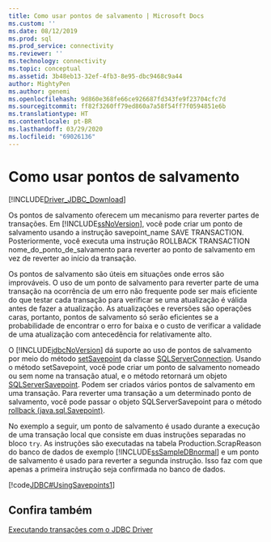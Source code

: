 ```yaml
---
title: Como usar pontos de salvamento | Microsoft Docs
ms.custom: ''
ms.date: 08/12/2019
ms.prod: sql
ms.prod_service: connectivity
ms.reviewer: ''
ms.technology: connectivity
ms.topic: conceptual
ms.assetid: 3b48eb13-32ef-4fb3-8e95-dbc9468c9a44
author: MightyPen
ms.author: genemi
ms.openlocfilehash: 9d860e368fe66ce926687fd343fe9f23704cfc7d
ms.sourcegitcommit: ff82f3260ff79ed860a7a58f54ff7f0594851e6b
ms.translationtype: HT
ms.contentlocale: pt-BR
ms.lasthandoff: 03/29/2020
ms.locfileid: "69026136"
---
```

# <a name="using-savepoints"></a>Como usar pontos de salvamento

[!INCLUDE[Driver_JDBC_Download](../../includes/driver_jdbc_download.md)]

Os pontos de salvamento oferecem um mecanismo para reverter partes de transações. Em [!INCLUDE[ssNoVersion](../../includes/ssnoversion-md.md)], você pode criar um ponto de salvamento usando a instrução savepoint_name SAVE TRANSACTION. Posteriormente, você executa uma instrução ROLLBACK TRANSACTION nome_do_ponto_de_salvamento para reverter ao ponto de salvamento em vez de reverter ao início da transação.

Os pontos de salvamento são úteis em situações onde erros são improváveis. O uso de um ponto de salvamento para reverter parte de uma transação na ocorrência de um erro não frequente pode ser mais eficiente do que testar cada transação para verificar se uma atualização é válida antes de fazer a atualização. As atualizações e reversões são operações caras, portanto, pontos de salvamento só serão eficientes se a probabilidade de encontrar o erro for baixa e o custo de verificar a validade de uma atualização com antecedência for relativamente alto.

O [!INCLUDE[jdbcNoVersion](../../includes/jdbcnoversion_md.md)] dá suporte ao uso de pontos de salvamento por meio do método [setSavepoint](../../connect/jdbc/reference/setsavepoint-method-sqlserverconnection.md) da classe [SQLServerConnection](../../connect/jdbc/reference/sqlserverconnection-class.md). Usando o método setSavepoint, você pode criar um ponto de salvamento nomeado ou sem nome na transação atual, e o método retornará um objeto [SQLServerSavepoint](../../connect/jdbc/reference/sqlserversavepoint-class.md). Podem ser criados vários pontos de salvamento em uma transação. Para reverter uma transação a um determinado ponto de salvamento, você pode passar o objeto SQLServerSavepoint para o método [rollback (java.sql.Savepoint)](../../connect/jdbc/reference/rollback-method-java-sql-savepoint.md).

No exemplo a seguir, um ponto de salvamento é usado durante a execução de uma transação local que consiste em duas instruções separadas no bloco `try`. As instruções são executadas na tabela Production.ScrapReason do banco de dados de exemplo [!INCLUDE[ssSampleDBnormal](../../includes/sssampledbnormal_md.md)] e um ponto de salvamento é usado para reverter a segunda instrução. Isso faz com que apenas a primeira instrução seja confirmada no banco de dados.

[!code[JDBC#UsingSavepoints1](../../connect/jdbc/codesnippet/Java/using-savepoints_1.java)]

## <a name="see-also"></a>Confira também

[Executando transações com o JDBC Driver](../../connect/jdbc/performing-transactions-with-the-jdbc-driver.md)
